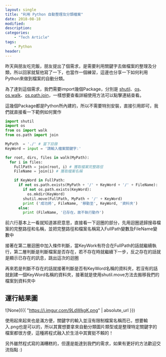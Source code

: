 ```yaml
---
layout: single
title: "利用 Python 自動整理及分類檔案"
date: 2018-08-18
modified:
description:
categories:
    - "Tech Article"
tags:
    - Python
header:
---
```


昨天與朋友吃完飯，朋友提出了個需求，是需要利用關鍵字去做檔案的整理及分類，所以回家就幫他寫了一下，也當作一個練習，這邊也分享一下如何利用Python來做到檔案的自動分類。

為了達到這個需求，我們需要import幾個Package，分別是 [shutil][shutil]、[os][os]、[os.walk][os.walk]、[os.path.join][os.path.join]，一樣想要查看詳細使用方法可以點擊連結查看。

這幾個Package都是Python所內建的，所以不需要特別安裝，直接引用即可，我們就直接看一下範例如何實作

```python
import shutil
import os
from os import walk
from os.path import join

MyPath  = './' # 當下目錄
KeyWord = input = '請輸入檔案關鍵字:'

for root, dirs, files in walk(MyPath):
  for i in files:
    FullPath = join(root, i) # 獲取檔案完整路徑
    FileName = join(i) # 獲取檔案名稱

    if KeyWord in FullPath:
      if not os.path.exists(MyPath + '/' + KeyWord + '/' + FileName):
        if not os.path.exists(KeyWord):
          os.mkdir(KeyWord)
        shutil.move(FullPath, MyPath + '/' + KeyWord)
        print ('成功將', FileName, '移動至', KeyWord, '資料夾')
      else:
        print (FileName, '已存在，故不執行動作')
```

前六行基本上一看就知道甚麽意思，直接看一下迴圈的部分，先用迴圈遞歸搜尋檔案的完整路徑和名稱，並把完整路徑和檔案名稱寫入FullPath變數及FileName變數中

接著在第二層迴圈中加入條件判斷，當KeyWork有符合在FullPath的話就繼續執行，第二層判斷是判斷檔案是否存在，若不存在時就繼續下一步，反之存在的話就是顯示已存在的訊息，跳出這次的迴圈

再來若是判斷不存在的話就接著判斷是否有KeyWord名稱的資料夾，若沒有的話就創建一個KeyWord名稱的資料夾，接著就是使用shutil.move方法去搬移我們的檔案到資料夾中

## 運行結果圖
![None]({{ "https://i.imgur.com/9LdWkgK.png" | absolute_url }})

使用起來起來也是滿方便，關鍵字的輸入並沒有限制檔案名稱而已，想要輸入.png也是可以的，所以其實想要拿來自動分類圖片類型或是整理特定關鍵字的檔案都很方便，這種將程式融入於生活中其實挺不賴的！

另外雖然程式寫的滿糟糕的，但還是能達到我們的需求，如果有更好的方法歡迎交流指點 :)

[shutil]: https://docs.python.org/3/library/shutil.html
[os]: https://docs.python.org/3/library/os.html
[os.walk]: https://docs.python.org/3/library/os.html#os.walk
[os.path.join]: https://docs.python.org/3/library/os.path.html#os.path.join
